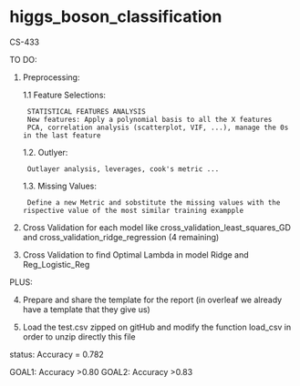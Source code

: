 # higgs_boson_classification
CS-433

TO DO:

1. Preprocessing:

    1.1 Feature Selections: 

        STATISTICAL FEATURES ANALYSIS
        New features: Apply a polynomial basis to all the X features
        PCA, correlation analysis (scatterplot, VIF, ...), manage the 0s in the last feature

    1.2. Outlyer: 

        Outlayer analysis, leverages, cook's metric ...

    1.3. Missing Values:
    
        Define a new Metric and sobstitute the missing values with the rispective value of the most similar training exampple
      
2. Cross Validation for each model like cross_validation_least_squares_GD and cross_validation_ridge_regression (4 remaining)

3. Cross Validation to find Optimal Lambda in model Ridge and Reg_Logistic_Reg


PLUS:

4. Prepare and share the template for the report (in overleaf we already have a template that they give us)

5. Load the test.csv zipped on gitHub and modify the function load_csv in order to unzip directly this file




status: Accuracy = 0.782

GOAL1: Accuracy >0.80
GOAL2: Accuracy >0.83



